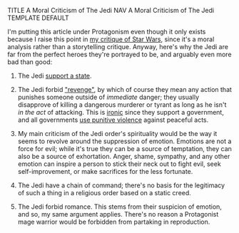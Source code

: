 TITLE A Moral Criticism of The Jedi
NAV A Moral Criticism of The Jedi
TEMPLATE DEFAULT

I'm putting this article under Protagonism even though it only exists because I raise this point in [my critique of Star Wars](/reviews/star_wars), since it's a moral analysis rather than a storytelling critique. Anyway, here's why the Jedi are far from the perfect heroes they're portrayed to be, and arguably even more bad than good:

1. The Jedi [support a state](/protagonism/anarchism).

2. The Jedi forbid ["revenge"](/protagonism/retribution), by which of course they mean any action that punishes someone outside of *immediate* danger; they usually disapprove of killing a dangerous murderer or tyrant as long as he isn't *in the act* of attacking. This is [ironic](https://www.youtube.com/watch?v=A2GN_jM1DuI) since they support a government, and all governments [use punitive violence](enforcement) against peaceful acts.

3. My main criticism of the Jedi order's spirituality would be the way it seems to revolve around the suppression of emotion. Emotions are not a force for evil; while it's true they can be a source of temptation, they can also be a source of exhortation. Anger, shame, sympathy, and any other emotion can inspire a person to stick their neck out to fight evil, seek self-improvement, or make sacrifices for the less fortunate.

4. The Jedi have a chain of command; there's no basis for the legitimacy of such a thing in a religious order based on a static creed.

5. The Jedi forbid romance. This stems from their suspicion of emotion, and so, my same argument applies. There's no reason a Protagonist mage warrior would be forbidden from partaking in reproduction.
